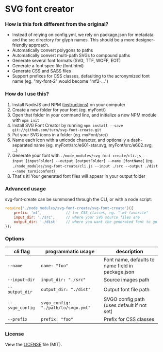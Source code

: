 SVG font creator
================

### How is this fork different from the original?

- Instead of relying on config.yml, we rely on package.json for metadata and the src directory for glyph names. This should be a more designer-friendly approach.
- Automatically convert polygons to paths
- Automatically convert multi-path SVGs to compound paths
- Generate several font formats (SVG, TTF, WOFF, EOT)
- Generate a font spec file (font.html)
- Generate CSS and SASS files
- Support prefixes for CSS classes, defaulting to the acronymized font name (eg. "my-font-2" would become "mf2-...")

### How do I use this?

1. Install NodeJS and NPM ([instructions](http://nodejs.org/download/)) on your computer
2. Create a new folder for your font (eg. myFont/)
3. Open that folder in your command line, and initialize a new NPM module with `npm init`
4. Install SVG Font Creator by running `npm install --save git://github.com/turn/svg-font-create.git`
5. Put your SVG icons in a folder (eg. myFont/src/)
6. Name each icon with a unicode character, and optionally a dash-separated name (eg. myFont/src/e601-star.svg, myFont/src/e602.svg, ...)
7. Generate your font with `./node_modules/svg-font-create/cli.js --input [inputFolder] --output [outputFolder] --name [fontName]` (eg. `./node_modules/svg-font-create/cli.js --input ./src --output ./dist --name turniconfont`)
8. That's it! Your generated font files will appear in your output folder

### Advanced usage

svg-font-create can be summoned through the CLI, or with a node script:

```js
require('./node_modules/svg-font-create/svg-font-create')({
	prefix: 'mf',			// for CSS classes, eg. ".mf-favorite"
	input_dir: './src',		// where your SVG source files are
	output_dir: './dist'	// where you want the generated font to go
});
```

### Options

| cli flag			| programmatic usage					| description										|
|-------------------|---------------------------------------|---------------------------------------------------|
| `--name`			| `name: "foo"`							| Font name, defaults to name field in package.json	|
| `--input-dir`		| `input_dir: "./src"`					| Source images path								|
| `--output_dir`	| `output_dir: "./dist"`				| Output font file path								|
| `--svgo_config`	| `svgo_config: "./path/to/svgo.yml"`	| SVGO config path (uses default if not set)		|
| `--prefix`		| `prefix: "foo"`						| Prefix for CSS classes							|

### License

View the [LICENSE](https://github.com/fontello/svg-font-create/blob/master/LICENSE) file
(MIT).